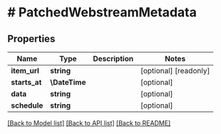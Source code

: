 # # PatchedWebstreamMetadata

## Properties

Name | Type | Description | Notes
------------ | ------------- | ------------- | -------------
**item_url** | **string** |  | [optional] [readonly]
**starts_at** | **\DateTime** |  | [optional]
**data** | **string** |  | [optional]
**schedule** | **string** |  | [optional]

[[Back to Model list]](../../README.md#models) [[Back to API list]](../../README.md#endpoints) [[Back to README]](../../README.md)
